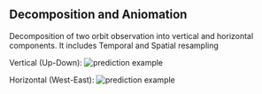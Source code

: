 ## Decomposition and Aniomation
Decomposition of two orbit observation into vertical and horizontal components. It includes Temporal and Spatial resampling

Vertical (Up-Down):
![prediction example](animation_vertPSI.gif)

Horizontal (West-East):
![prediction example](animation.gif)
